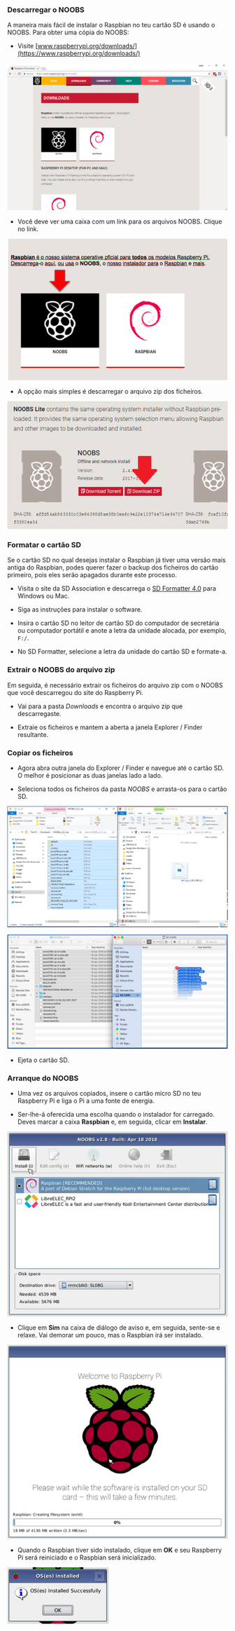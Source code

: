 ### Descarregar o NOOBS

A maneira mais fácil de instalar o Raspbian no teu cartão SD é usando o NOOBS. Para obter uma cópia do NOOBS:

+ Visite [www.raspberrypi.org/downloads/](https://www.raspberrypi.org/downloads/)

![Página de downloads](images/downloads-page.png)

+ Você deve ver uma caixa com um link para os arquivos NOOBS. Clique no link.

![Clica no NOOBS](images/click-noobs.png)

+ A opção mais simples é descarregar o arquivo zip dos ficheiros.

![Fazer download do zip](images/download-zip.png)

### Formatar o cartão SD

Se o cartão SD no qual desejas instalar o Raspbian já tiver uma versão mais antiga do Raspbian, podes querer fazer o backup dos ficheiros do cartão primeiro, pois eles serão apagados durante este processo.

+ Visita o site da SD Association e descarrega o [SD Formatter 4.0](https://www.sdcard.org/downloads/formatter_4/index.html) para Windows ou Mac.

+ Siga as instruções para instalar o software.

+ Insira o cartão SD no leitor de cartão SD do computador de secretária ou computador portátil e anote a letra da unidade alocada, por exemplo, `F:/`.

+ No SD Formatter, selecione a letra da unidade do cartão SD e formate-a.

### Extrair o NOOBS do arquivo zip

Em seguida, é necessário extrair os ficheiros do arquivo zip com o NOOBS que você descarregou do site do Raspberry Pi.

+ Vai para a pasta *Downloads* e encontra o arquivo zip que descarregaste.

+ Extraie os ficheiros e mantem a aberta a janela Explorer / Finder resultante.

### Copiar os ficheiros

+ Agora abra outra janela do Explorer / Finder e navegue até o cartão SD. O melhor é posicionar as duas janelas lado a lado.

+ Seleciona todos os ficheiros da pasta *NOOBS* e arrasta-os para o cartão SD.

![cópia do windows](images/copy3.png)

![cópia macos](images/macos_copy.png)

+ Ejeta o cartão SD.

### Arranque do NOOBS

+ Uma vez os arquivos copiados, insere o cartão micro SD no teu Raspberry Pi e liga o Pi a uma fonte de energia.

+ Ser-lhe-á oferecida uma escolha quando o instalador for carregado. Deves marcar a caixa **Raspbian** e, em seguida, clicar em **Instalar**.

![instalar](images/install.png)

+ Clique em **Sim** na caixa de diálogo de aviso e, em seguida, sente-se e relaxe. Vai demorar um pouco, mas o Raspbian irá ser instalado.

![instalando](images/installing.png)

+ Quando o Raspbian tiver sido instalado, clique em **OK** e seu Raspberry Pi será reiniciado e o Raspbian será inicializado.

![instalado](images/installed.png)